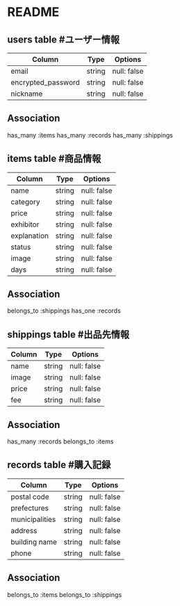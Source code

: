 # README

## users table #ユーザー情報

| Column             | Type                | Options                 |
|--------------------|---------------------|-------------------------|
| email              | string              | null: false             |
| encrypted_password | string              | null: false             |
| nickname           | string              | null: false             |


## Association

has_many :items
has_many :records
has_many :shippings

## items table #商品情報

 Column             | Type                | Options                 |
|--------------------|---------------------|-------------------------|
| name              | string              | null: false             |
| category          | string              | null: false             |
| price             | string              | null: false             |
| exhibitor         | string              | null: false             |
| explanation       | string              | null: false             |
| status            | string              | null: false             |
| image             | string              | null: false             |
| days              | string              | null: false             |

## Association

belongs_to :shippings
has_one :records

## shippings table  #出品先情報

 Column             | Type                | Options                 |
|--------------------|---------------------|-------------------------|
| name           | string              | null: false             |
| image          | string              | null: false             |
| price          | string              | null: false             |
| fee            | string              | null: false             |

## Association
has_many :records
belongs_to :items

## records table #購入記録

 Column             | Type                | Options                 |
|--------------------|---------------------|-------------------------|
| postal code         | string              | null: false             |
| prefectures         | string              | null: false             |
| municipalities      | string              | null: false             |
| address             | string              | null: false             |
| building name       | string              | null: false             |
| phone               | string              | null: false             |

## Association

belongs_to :items
belongs_to :shippings


